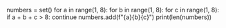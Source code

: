 numbers = set()
for a in range(1, 8):
    for b in range(1, 8):
        for c in range(1, 8):
            if a + b + c > 8:
                continue
            numbers.add(f"{a}{b}{c}")
print(len(numbers))
